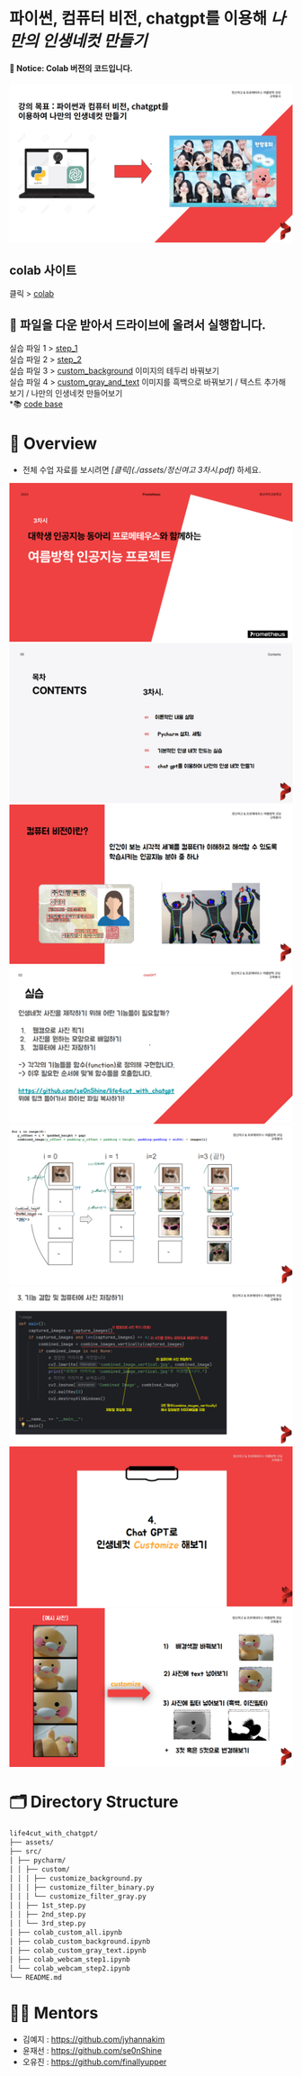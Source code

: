 # 파이썬, 컴퓨터 비전, chatgpt를 이용해 *나만의 인생네컷 만들기*  
#### 📝 Notice: Colab 버전의 코드입니다.
![poster](./assets/preview.png)

## colab 사이트
클릭 > [colab](https://colab.google/)
  
## 📂 파일을 다운 받아서 드라이브에 올려서 실행합니다.
실습 파일 1 > [step_1](./src/colab_webcam_step1.ipynb)  
실습 파일 2 > [step_2](./src/colab_webcam_step2.ipynb)  
실습 파일 3 > [custom_background](./src/colab_custom_background.ipynb) 이미지의 테두리 바꿔보기  
실습 파일 4 > [custom_gray_and_text](./src/colab_custom_all.ipynb)  이미지를 흑백으로 바꿔보기 / 텍스트 추가해보기 / 나만의 인생네컷 만들어보기  
*📚 [code base](https://colab.research.google.com/drive/1QnC7lV7oVFk5OZCm75fqbLAfD9qBy9bw) 
    
# 🌟 Overview
- 전체 수업 자료를 보시려면 *[클릭](./assets/정신여고 3차시.pdf)* 하세요.
  
![poster](./assets/poster.png)
![content](./assets/content.png)
![step1](./assets/step1-content.png)
![step3-preview](./assets/step3-preview.png)
![step3-compose4](./assets/step3-compose4.png)
![step3-code](./assets/step3-code.png)
![step4](./assets/step4.png)
![step4-preview](./assets/step4-preview.png)



# 🗂️ Directory Structure
```
life4cut_with_chatgpt/
├── assets/
├── src/
│ ├── pycharm/
│ │ ├── custom/
│ │ │ ├── customize_background.py
│ │ │ ├── customize_filter_binary.py
│ │ │ └── customize_filter_gray.py
│ │ ├── 1st_step.py
│ │ ├── 2nd_step.py
│ │ └── 3rd_step.py
│ ├── colab_custom_all.ipynb
│ ├── colab_custom_background.ipynb
│ ├── colab_custom_gray_text.ipynb
│ ├── colab_webcam_step1.ipynb
│ └── colab_webcam_step2.ipynb
└── README.md
```

# 👩‍🏫 Mentors
- 김예지 : https://github.com/jyhannakim
- 윤재선 : https://github.com/se0nShine
- 오유진 : https://github.com/finallyupper
